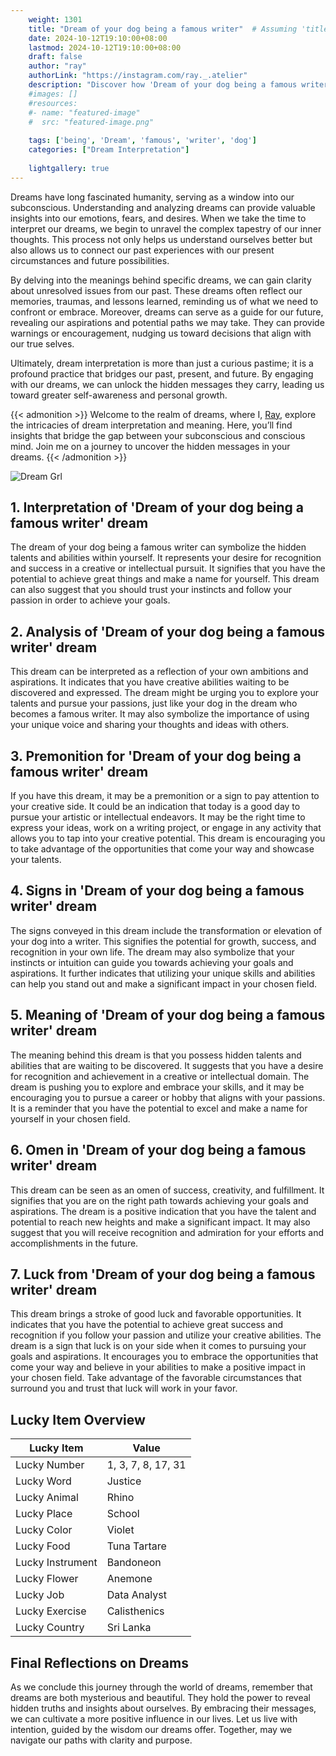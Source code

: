 ```yaml
---
    weight: 1301
    title: "Dream of your dog being a famous writer"  # Assuming 'title' column exists
    date: 2024-10-12T19:10:00+08:00
    lastmod: 2024-10-12T19:10:00+08:00
    draft: false
    author: "ray"
    authorLink: "https://instagram.com/ray._.atelier"
    description: "Discover how 'Dream of your dog being a famous writer' can interpret your future and uncover its significant meanings in your life."
    #images: []
    #resources:
    #- name: "featured-image"
    #  src: "featured-image.png"
    
    tags: ['being', 'Dream', 'famous', 'writer', 'dog']
    categories: ["Dream Interpretation"]
    
    lightgallery: true
---
```

    
Dreams have long fascinated humanity, serving as a window into our subconscious. Understanding and analyzing dreams can provide valuable insights into our emotions, fears, and desires. When we take the time to interpret our dreams, we begin to unravel the complex tapestry of our inner thoughts. This process not only helps us understand ourselves better but also allows us to connect our past experiences with our present circumstances and future possibilities.

By delving into the meanings behind specific dreams, we can gain clarity about unresolved issues from our past. These dreams often reflect our memories, traumas, and lessons learned, reminding us of what we need to confront or embrace. Moreover, dreams can serve as a guide for our future, revealing our aspirations and potential paths we may take. They can provide warnings or encouragement, nudging us toward decisions that align with our true selves.

Ultimately, dream interpretation is more than just a curious pastime; it is a profound practice that bridges our past, present, and future. By engaging with our dreams, we can unlock the hidden messages they carry, leading us toward greater self-awareness and personal growth.

{{< admonition >}}
Welcome to the realm of dreams, where I, [Ray](https://instagram.com/ray._.atelier), explore the intricacies of dream interpretation and meaning. Here, you’ll find insights that bridge the gap between your subconscious and conscious mind. Join me on a journey to uncover the hidden messages in your dreams.
{{< /admonition >}}

![Dream Grl](https://cdn.pixabay.com/photo/2017/11/02/03/35/gothic-2910057_1280.jpg "Dream Grl")

## 1. Interpretation of 'Dream of your dog being a famous writer' dream
 The dream of your dog being a famous writer can symbolize the hidden talents and abilities within yourself. It represents your desire for recognition and success in a creative or intellectual pursuit. It signifies that you have the potential to achieve great things and make a name for yourself. This dream can also suggest that you should trust your instincts and follow your passion in order to achieve your goals.

## 2. Analysis of 'Dream of your dog being a famous writer' dream
 This dream can be interpreted as a reflection of your own ambitions and aspirations. It indicates that you have creative abilities waiting to be discovered and expressed. The dream might be urging you to explore your talents and pursue your passions, just like your dog in the dream who becomes a famous writer. It may also symbolize the importance of using your unique voice and sharing your thoughts and ideas with others.

## 3. Premonition for 'Dream of your dog being a famous writer' dream
 If you have this dream, it may be a premonition or a sign to pay attention to your creative side. It could be an indication that today is a good day to pursue your artistic or intellectual endeavors. It may be the right time to express your ideas, work on a writing project, or engage in any activity that allows you to tap into your creative potential. This dream is encouraging you to take advantage of the opportunities that come your way and showcase your talents.

## 4. Signs in 'Dream of your dog being a famous writer' dream
 The signs conveyed in this dream include the transformation or elevation of your dog into a writer. This signifies the potential for growth, success, and recognition in your own life. The dream may also symbolize that your instincts or intuition can guide you towards achieving your goals and aspirations. It further indicates that utilizing your unique skills and abilities can help you stand out and make a significant impact in your chosen field.

## 5. Meaning of 'Dream of your dog being a famous writer' dream
 The meaning behind this dream is that you possess hidden talents and abilities that are waiting to be discovered. It suggests that you have a desire for recognition and achievement in a creative or intellectual domain. The dream is pushing you to explore and embrace your skills, and it may be encouraging you to pursue a career or hobby that aligns with your passions. It is a reminder that you have the potential to excel and make a name for yourself in your chosen field.

## 6. Omen in 'Dream of your dog being a famous writer' dream
 This dream can be seen as an omen of success, creativity, and fulfillment. It signifies that you are on the right path towards achieving your goals and aspirations. The dream is a positive indication that you have the talent and potential to reach new heights and make a significant impact. It may also suggest that you will receive recognition and admiration for your efforts and accomplishments in the future.

## 7. Luck from 'Dream of your dog being a famous writer' dream
 This dream brings a stroke of good luck and favorable opportunities. It indicates that you have the potential to achieve great success and recognition if you follow your passion and utilize your creative abilities. The dream is a sign that luck is on your side when it comes to pursuing your goals and aspirations. It encourages you to embrace the opportunities that come your way and believe in your abilities to make a positive impact in your chosen field. Take advantage of the favorable circumstances that surround you and trust that luck will work in your favor.

## Lucky Item Overview
| Lucky Item          | Value              |
|---------------|--------------------|
| Lucky Number        | 1, 3, 7, 8, 17, 31  |
| Lucky Word          | Justice |
| Lucky Animal        | Rhino |
| Lucky Place         | School     |
| Lucky Color         | Violet     |
| Lucky Food          | Tuna Tartare      |
| Lucky Instrument    | Bandoneon |
| Lucky Flower        | Anemone    |
| Lucky Job           | Data Analyst       |
| Lucky Exercise      | Calisthenics  |
| Lucky Country       | Sri Lanka    |


##  Final Reflections on Dreams

As we conclude this journey through the world of dreams, remember that dreams are both mysterious and beautiful. They hold the power to reveal hidden truths and insights about ourselves. By embracing their messages, we can cultivate a more positive influence in our lives. Let us live with intention, guided by the wisdom our dreams offer. Together, may we navigate our paths with clarity and purpose.

